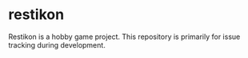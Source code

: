 # restikon
Restikon is a hobby game project. This repository is primarily for issue tracking during development.
